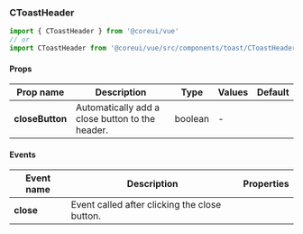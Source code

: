 ### CToastHeader

```jsx
import { CToastHeader } from '@coreui/vue'
// or
import CToastHeader from '@coreui/vue/src/components/toast/CToastHeader'
```

#### Props

| Prop name       | Description                                     | Type    | Values | Default |
| --------------- | ----------------------------------------------- | ------- | ------ | ------- |
| **closeButton** | Automatically add a close button to the header. | boolean | -      |         |

#### Events

| Event name | Description                                   | Properties |
| ---------- | --------------------------------------------- | ---------- |
| **close**  | Event called after clicking the close button. |
